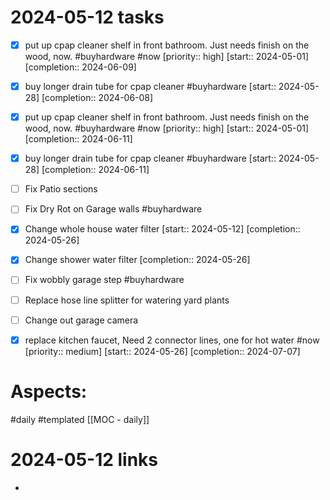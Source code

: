 
# 2024-05-12 tasks

- [x] put up cpap cleaner shelf in front bathroom. Just needs finish on the wood, now. #buyhardware #now  [priority:: high]  [start:: 2024-05-01]  [completion:: 2024-06-09]
- [x] buy longer drain tube for cpap cleaner #buyhardware  [start:: 2024-05-28]  [completion:: 2024-06-08]
- [x] put up cpap cleaner shelf in front bathroom. Just needs finish on the wood, now. #buyhardware #now  [priority:: high]  [start:: 2024-05-01]  [completion:: 2024-06-11]
- [x] buy longer drain tube for cpap cleaner #buyhardware  [start:: 2024-05-28]  [completion:: 2024-06-11]
- [ ] Fix Patio sections
- [ ] Fix Dry Rot on Garage walls #buyhardware
- [x] Change whole house water filter  [start:: 2024-05-12]  [completion:: 2024-05-26]
- [x] Change shower water filter  [completion:: 2024-05-26]
- [ ] Fix wobbly garage step #buyhardware 
- [ ] Replace hose line splitter for watering yard plants
- [ ] Change out garage camera
- [x] replace kitchen faucet,  Need 2 connector lines, one for hot water #now  [priority:: medium]  [start:: 2024-05-26]  [completion:: 2024-07-07]


# Aspects:
#daily #templated
[[MOC - daily]]

# 2024-05-12 links
- 


